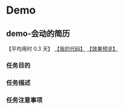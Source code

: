 # Demo

## demo-会动的简历

【平均用时 0.3 天】
[【我的代码】](https://github.com/wangsiyuan233/MySwiper/blob/master/%E4%BB%BB%E5%8A%A1%E4%B8%80/%E5%85%B3%E9%97%AD%E6%B5%AE%E5%B1%82.html)
[【效果预览】](http://wangsiyuan233.cn/MySwiper//%E4%BB%BB%E5%8A%A1%E4%B8%80/%E5%85%B3%E9%97%AD%E6%B5%AE%E5%B1%82.html)

### 任务目的


### 任务描述


### 任务注意事项

